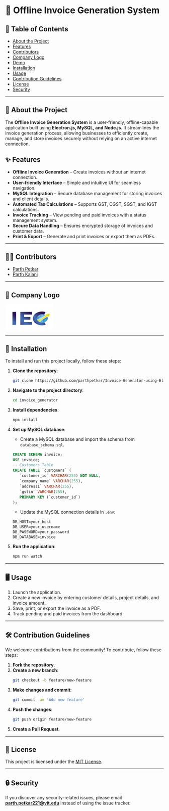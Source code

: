 # 🧾 Offline Invoice Generation System

## 🎨 Table of Contents
- [About the Project](#about-the-project)
- [Features](#features)
- [Contributors](#contributors)
- [Company Logo](#company-logo)
- [Demo](#demo)
- [Installation](#installation)
- [Usage](#usage)
- [Contribution Guidelines](#contribution-guidelines)
- [License](#license)
- [Security](#security)

---

## 📌 About the Project
The **Offline Invoice Generation System** is a user-friendly, offline-capable application built using **Electron.js, MySQL, and Node.js**. It streamlines the invoice generation process, allowing businesses to efficiently create, manage, and store invoices securely without relying on an active internet connection.

## ✨ Features
- **Offline Invoice Generation** – Create invoices without an internet connection.
- **User-friendly Interface** – Simple and intuitive UI for seamless navigation.
- **MySQL Integration** – Secure database management for storing invoices and client details.
- **Automated Tax Calculations** – Supports GST, CGST, SGST, and IGST calculations.
- **Invoice Tracking** – View pending and paid invoices with a status management system.
- **Secure Data Handling** – Ensures encrypted storage of invoices and customer data.
- **Print & Export** – Generate and print invoices or export them as PDFs.

---

## 👨‍💻 Contributors
- [Parth Petkar](https://github.com/parthpetkar)
- [Parth Kalani](https://github.com/parth1899)
  
---

## 🏢 Company Logo
![Company Logo](./Assets/company-logo.png)

---

## 🚀 Installation
To install and run this project locally, follow these steps:

1. **Clone the repository**:
   ```bash
   git clone https://github.com/parthpetkar/Invoice-Generator-using-Electron.js
   ```

2. **Navigate to the project directory**:
   ```bash
   cd invoice_generator
   ```

3. **Install dependencies**:
   ```bash
   npm install
   ```

4. **Set up MySQL database**:
   - Create a MySQL database and import the schema from `database_schema.sql`.
   ```sql
   CREATE SCHEMA invoice;
   USE invoice;
   -- Customers Table
   CREATE TABLE `customers` (
      `customer_id` VARCHAR(255) NOT NULL,
      `company_name` VARCHAR(255),
      `address1` VARCHAR(255),
      `gstin` VARCHAR(255),
      PRIMARY KEY (`customer_id`)
   );
   ```
   
   - Update the MySQL connection details in `.env`:
   ```plaintext
   DB_HOST=your_host
   DB_USER=your_username
   DB_PASSWORD=your_password
   DB_DATABASE=invoice
   ```

5. **Run the application**:
   ```bash
   npm run watch
   ```

---

## 🖥️ Usage
1. Launch the application.
2. Create a new invoice by entering customer details, project details, and invoice amount.
3. Save, print, or export the invoice as a PDF.
4. Track pending and paid invoices from the dashboard.

---

## 🛠️ Contribution Guidelines
We welcome contributions from the community! To contribute, follow these steps:

1. **Fork the repository**.
2. **Create a new branch**:
   ```bash
   git checkout -b feature/new-feature
   ```
3. **Make changes and commit**:
   ```bash
   git commit -am 'Add new feature'
   ```
4. **Push the changes**:
   ```bash
   git push origin feature/new-feature
   ```
5. **Create a Pull Request**.

---

## 📜 License
This project is licensed under the [MIT License](LICENSE).

---

## 🔒 Security
If you discover any security-related issues, please email **[parth.petkar221@vit.edu](mailto:parth.petkar221@vit.edu)** instead of using the issue tracker.
